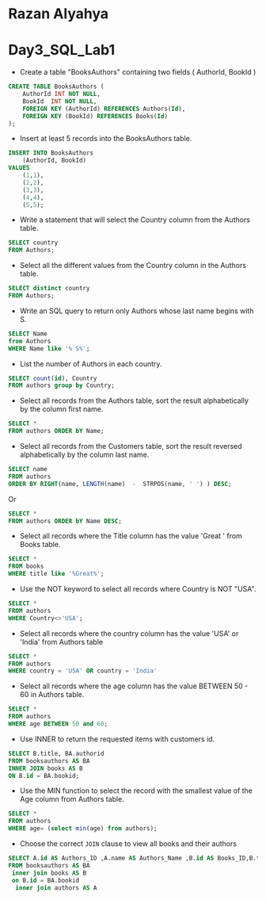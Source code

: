 # Razan Alyahya
# Day3_SQL_Lab1

- Create a table "BooksAuthors" containing two fields ( AuthorId, BookId )
```sql
CREATE TABLE BooksAuthors (
    AuthorId INT NOT NULL,
    BookId  INT NOT NULL,
    FOREIGN KEY (AuthorId) REFERENCES Authors(Id),
    FOREIGN KEY (BookId) REFERENCES Books(Id)
);
```
- Insert at least 5 records into the BooksAuthors table.
```sql
INSERT INTO BooksAuthors
    (AuthorId, BookId)
VALUES
    (1,1),
    (2,2),
    (3,3),
    (4,4),
    (5,5);
```
- Write a statement that will select the Country column from the Authors table.
```sql
SELECT country 
FROM Authors;
```
- Select all the different values from the Country column in the Authors table.
```sql
SELECT distinct country 
FROM Authors;

```
- Write an SQL query to return only Authors whose last name begins with S.
```sql
SELECT Name 
from Authors 
WHERE Name like '% S%';
```
- List the number of Authors in each country.
```sql
SELECT count(id), Country 
FROM authors group by Country;
```
- Select all records from the Authors table, sort the result alphabetically by the column first name.
```sql
SELECT * 
FROM authors ORDER bY Name;
```
- Select all records from the Customers table, sort the result reversed alphabetically by the column last name.
```sql
SELECT name
FROM authors
ORDER BY RIGHT(name, LENGTH(name)  -  STRPOS(name, ' ') ) DESC;
```
Or
```sql
SELECT * 
FROM authors ORDER bY Name DESC;
```
- Select all records where the Title column has the value 'Great ' from Books table.
```sql
SELECT *
FROM books
WHERE title like '%Great%';
```
- Use the NOT keyword to select all records where Country is NOT "USA".
```sql
SELECT * 
FROM authors 
WHERE Country<>'USA';
```
- Select all records where the country column has the value 'USA' or 'India' from Authors table
```sql
SELECT * 
FROM authors 
WHERE country = 'USA' OR country = 'India'
```
- Select all records where the age column has the value BETWEEN 50 - 60 in Authors table.
```sql
SELECT *
FROM authors
WHERE age BETWEEN 50 and 60;
```
- Use INNER to return the requested items with customers id.
```sql
SELECT B.title, BA.authorid
FROM booksauthors AS BA
INNER JOIN books AS B
ON B.id = BA.bookid;
```
- Use the MIN function to select the record with the smallest value of the Age column from Authors table.
```sql
SELECT * 
FROM authors 
WHERE age= (select min(age) from authors);
```
- Choose the correct `JOIN` clause to view all books and their authors
```sql
SELECT A.id AS Authors_ID ,A.name AS Authors_Name ,B.id AS Books_ID,B.title AS Books_Name
FROM booksauthors AS BA
 inner join books AS B
 on B.id = BA.bookid
  inner join authors AS A
```
